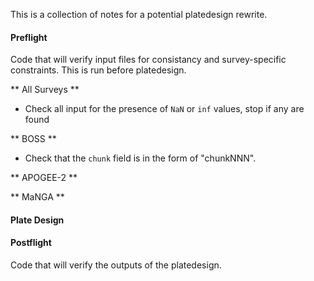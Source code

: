 This is a collection of notes for a potential platedesign rewrite.

#### Preflight

Code that will verify input files for consistancy and survey-specific constraints. This is run before platedesign.

** All Surveys **

 * Check all input for the presence of `NaN` or `inf` values, stop if any are found
 
** BOSS **

 * Check that the `chunk` field is in the form of "chunkNNN".
 
** APOGEE-2 **

** MaNGA **



#### Plate Design



#### Postflight

Code that will verify the outputs of the platedesign.